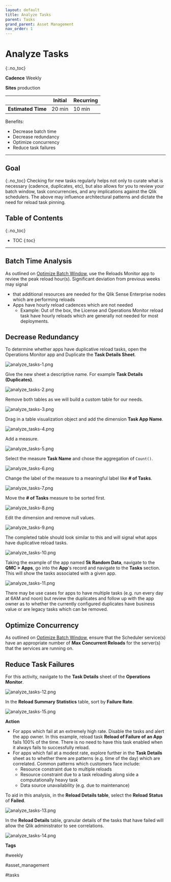 ```yaml
---
layout: default
title: Analyze Tasks
parent: Tasks
grand_parent: Asset Management
nav_order: 1
---
```


# Analyze Tasks
{:.no_toc}

**Cadence** <span class="label cadence">Weekly</span>

**Sites** <span class="label prod">production</span>

|                                  		                      | Initial    | Recurring   |
|-----------------------------------------------------------|------------|-------------|
| <i class="far fa-clock fa-sm"></i> **Estimated Time**     | 20 min     | 10 min      |

Benefits:

  - Decrease batch time
  - Decrease redundancy
  - Optimize concurrency
  - Reduce task failures
  
-------------------------

## Goal
{:.no_toc}
Checking for new tasks regularly helps not only to curate what is necessary (cadence, duplicates, etc), but also allows for you to review your batch window, task concurrencies, and any implications against the Qlik schedulers. The above may influence architectural patterns and dictate the need for reload task pinning.

## Table of Contents
{:.no_toc}

* TOC
{:toc}
-------------------------

## Batch Time Analysis

As outlined on [Optimize Batch Window](../../system_planning/optimize_batch_window.md), use the Reloads Monitor app to review the peak reload hour(s). Significant deviation from previous weeks may signal 

- that additional resources are needed for the Qlik Sense Enterprise nodes which are performing reloads
- Apps have hourly reload cadences which are not needed
  - Example: Out of the box, the License and Operations Monitor reload task have hourly reloads which are generally not needed for most deployments.

## Decrease Redundancy

To determine whether apps have duplicative reload tasks, open the Operations Monitor app and Duplicate the **Task Details Sheet**.

![analyze_tasks-1.png](images/analyze_tasks-1.png)

Give the new sheet a descriptive name. For example **Task Details (Duplicates)**.

![analyze_tasks-2.png](images/analyze_tasks-2.png)

Remove both tables as we will build a custom table for our needs.

![analyze_tasks-3.png](images/analyze_tasks-3.png)

Drag in a table visualization object and add the dimension **Task App Name**.

![analyze_tasks-4.png](images/analyze_tasks-4.png)

Add a measure.

![analyze_tasks-5.png](images/analyze_tasks-5.png)

Select the measure **Task Name** and chose the aggregation of `Count()`.

![analyze_tasks-6.png](images/analyze_tasks-6.png)

Change the label of the measure to a meaningful label like **# of Tasks**.

![analyze_tasks-7.png](images/analyze_tasks-7.png)

Move the **# of Tasks** measure to be sorted first.

![analyze_tasks-8.png](images/analyze_tasks-8.png)

Edit the dimension and remove null values.

![analyze_tasks-9.png](images/analyze_tasks-9.png)

The completed table should look similar to this and will signal what apps have duplicative reload tasks.

![analyze_tasks-10.png](images/analyze_tasks-10.png)

Taking the example of the app named **5k Random Data**, navigate to the **QMC > Apps**, go into the **App**'s record and navigate to the **Tasks** section. This will show the tasks associated with a given app.

![analyze_tasks-11.png](images/analyze_tasks-11.png)

There may be use cases for apps to have multiple tasks (e.g. run every day at 6AM and noon) but review the duplicates and follow up with the app owner as to whether the currently configured duplicates have business value or are legacy tasks which can be removed.

## Optimize Concurrency

As outlined on [Optimize Batch Window](../../system_planning/optimize_batch_window.md#task-concurrency), ensure that the Scheduler service(s) have an appropriate number of **Max Concurrent Reloads** for the server(s) that the services are running on.

## Reduce Task Failures

For this activity, navigate to the **Task Details** sheet of the **Operations Monitor**.

![analyze_tasks-12.png](images/analyze_tasks-12.png)

In the **Reload Summary Statistics** table, sort by **Failure Rate**.

![analyze_tasks-15.png](images/analyze_tasks-15.png)

**Action**

- For apps which fail at an extremely high rate. Disable the tasks and alert the app owner. In this example, reload task **Reload of Failure of an App** fails 100% of the time. There is no need to have this task enabled when it always fails to successfully reload.
- For apps which fail at a modest rate, explore further in the **Task Details** sheet as to whether there are patterns (e.g. time of the day) which are correlated. Common patterns which customers face include:
  - Resource constraint due to multiple reloads
  - Resource constraint due to a task reloading along side a computationally heavy task
  - Data source unavailability (e.g. due to maintenance)

To aid in this analysis, in the **Reload Details table**, select the **Reload Status** of **Failed**.

![analyze_tasks-13.png](images/analyze_tasks-13.png)

In the **Reload Details** table, granular details of the tasks that have failed will allow the Qlik administrator to see correlations.

![analyze_tasks-14.png](images/analyze_tasks-14.png)

**Tags**

#weekly

#asset_management

#tasks

&nbsp;
